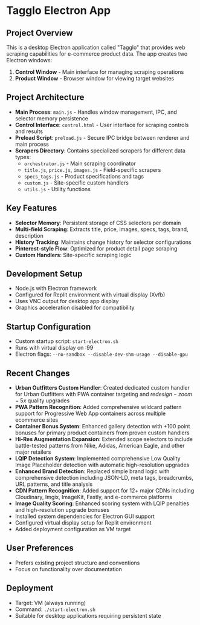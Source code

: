 # Tagglo Electron App

## Project Overview
This is a desktop Electron application called "Tagglo" that provides web scraping capabilities for e-commerce product data. The app creates two Electron windows:

1. **Control Window** - Main interface for managing scraping operations
2. **Product Window** - Browser window for viewing target websites

## Project Architecture
- **Main Process**: `main.js` - Handles window management, IPC, and selector memory persistence  
- **Control Interface**: `control.html` - User interface for scraping controls and results
- **Preload Script**: `preload.js` - Secure IPC bridge between renderer and main process
- **Scrapers Directory**: Contains specialized scrapers for different data types:
  - `orchestrator.js` - Main scraping coordinator
  - `title.js`, `price.js`, `images.js` - Field-specific scrapers
  - `specs_tags.js` - Product specifications and tags
  - `custom.js` - Site-specific custom handlers
  - `utils.js` - Utility functions

## Key Features
- **Selector Memory**: Persistent storage of CSS selectors per domain
- **Multi-field Scraping**: Extracts title, price, images, specs, tags, brand, description
- **History Tracking**: Maintains change history for selector configurations
- **Pinterest-style Flow**: Optimized for product detail page scraping
- **Custom Handlers**: Site-specific scraping logic

## Development Setup
- Node.js with Electron framework
- Configured for Replit environment with virtual display (Xvfb)
- Uses VNC output for desktop app display
- Graphics acceleration disabled for compatibility

## Startup Configuration
- Custom startup script: `start-electron.sh`
- Runs with virtual display on :99
- Electron flags: `--no-sandbox --disable-dev-shm-usage --disable-gpu`

## Recent Changes
- **Urban Outfitters Custom Handler**: Created dedicated custom handler for Urban Outfitters with PWA container targeting and $redesign-zoom-5x$ quality upgrades
- **PWA Pattern Recognition**: Added comprehensive wildcard pattern support for Progressive Web App containers across multiple ecommerce sites
- **Container Bonus System**: Enhanced gallery detection with +100 point bonuses for primary product containers from proven custom handlers
- **Hi-Res Augmentation Expansion**: Extended scope selectors to include battle-tested patterns from Nike, Adidas, American Eagle, and other major retailers
- **LQIP Detection System**: Implemented comprehensive Low Quality Image Placeholder detection with automatic high-resolution upgrades
- **Enhanced Brand Detection**: Replaced simple brand logic with comprehensive detection including JSON-LD, meta tags, breadcrumbs, URL patterns, and title analysis
- **CDN Pattern Recognition**: Added support for 12+ major CDNs including Cloudinary, Imgix, ImageKit, Fastly, and e-commerce platforms
- **Image Quality Scoring**: Enhanced scoring system with LQIP penalties and high-resolution upgrade bonuses
- Installed system dependencies for Electron GUI support
- Configured virtual display setup for Replit environment
- Added deployment configuration as VM target

## User Preferences
- Prefers existing project structure and conventions
- Focus on functionality over documentation

## Deployment
- Target: VM (always running)
- Command: `./start-electron.sh`
- Suitable for desktop applications requiring persistent state